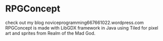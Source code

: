# RPGConcept
check out my blog noviceprogramming667661022.wordpress.com
RPGConcept is made with LibGDX framework in Java using Tiled for pixel art and sprites from Realm of the Mad God.
